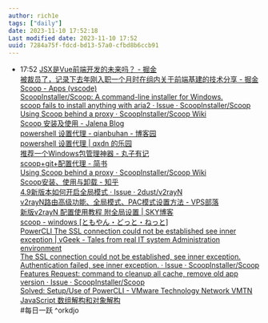 ```yaml
---
author: rich1e
tags: ["daily"]
date: 2023-11-10 17:52:18
Last modified date: 2023-11-10 17:52
uuid: 7284a75f-fdcd-bd13-57a0-cfbd8b6ccb91
---
```


- 17:52 [JSX是Vue前端开发的未来吗？ - 掘金](https://juejin.cn/post/7264395683125510203?utm_source=gold_browser_extension)<br>[被裁员了，记录下去年刚入职一个月时在组内关于前端基建的技术分享 - 掘金](https://juejin.cn/post/7256393626682163237?utm_source=gold_browser_extension#heading-11)<br>[Scoop - Apps (vscode)](https://scoop.sh/#/apps?q=vscode)<br>[ScoopInstaller/Scoop: A command-line installer for Windows.](https://github.com/ScoopInstaller/Scoop)<br>[scoop fails to install anything with aria2 · Issue · ScoopInstaller/Scoop](https://github.com/ScoopInstaller/Scoop/issues/4472)<br>[Using Scoop behind a proxy · ScoopInstaller/Scoop Wiki](https://github.com/ScoopInstaller/Scoop/wiki/Using-Scoop-behind-a-proxy#configuring-scoop-to-use-your-proxy)<br>[Scoop 安装及使用 - Jalena Blog](https://jalena.bcsytv.com/archives/2566)<br>[powershell 设置代理 - qianbuhan - 博客园](https://www.cnblogs.com/xch-jiang/p/14324636.html)<br>[powershell 设置代理 | qxdn 的乐园](https://qianxu.run/2021/08/18/powershell-proxy/)<br>[推荐一个Windows包管理神器 - 丸子有记](https://wnote.com/post/tools-scoop-windows-brew/)<br>[scoop+git+配置代理 - 简书](https://www.jianshu.com/p/0b6dcef94610)<br>[Using Scoop behind a proxy · ScoopInstaller/Scoop Wiki](https://github.com/ScoopInstaller/Scoop/wiki/Using-Scoop-behind-a-proxy)<br>[Scoop安装、使用与卸载 - 知乎](https://zhuanlan.zhihu.com/p/609534833)<br>[4.9新版本如何开启全局模式 · Issue · 2dust/v2rayN](https://github.com/2dust/v2rayN/issues/1308)<br>[v2rayN路由高级功能、全局模式、PAC模式设置方法 - VPS部落](https://ivpsr.com/281.html)<br>[新版v2rayN 配置使用教程 附全局设置 | SKY博客](https://www.sky350.com/374.html)<br>[scoop - windows [ともやん・どっと・ねっと]](https://www.tomoyan.net/windows/scoop)<br>[PowerCLI The SSL connection could not be established see inner exception | vGeek - Tales from real IT system Administration environment](http://vcloud-lab.com/entries/powercli/powercli-the-ssl-connection-could-not-be-established-see-inner-exception)<br>[The SSL connection could not be established, see inner exception. Authentication failed, see inner exception. · Issue · ScoopInstaller/Scoop](https://github.com/ScoopInstaller/Scoop/issues/3746)<br>[Features Request: command to cleanup all cache, remove old app version · Issue · ScoopInstaller/Scoop](https://github.com/ScoopInstaller/Scoop/issues/1288)<br>[Solved: Setup/Use of PowerCLI - VMware Technology Network VMTN](https://communities.vmware.com/t5/Horizon-Desktops-and-Apps/Setup-Use-of-PowerCLI/td-p/1862133)<br>[JavaScript 数组解构和对象解构](https://www.freecodecamp.org/chinese/news/array-and-object-destructuring-in-javascript/)<br>#每日一跃 ^orkdjo